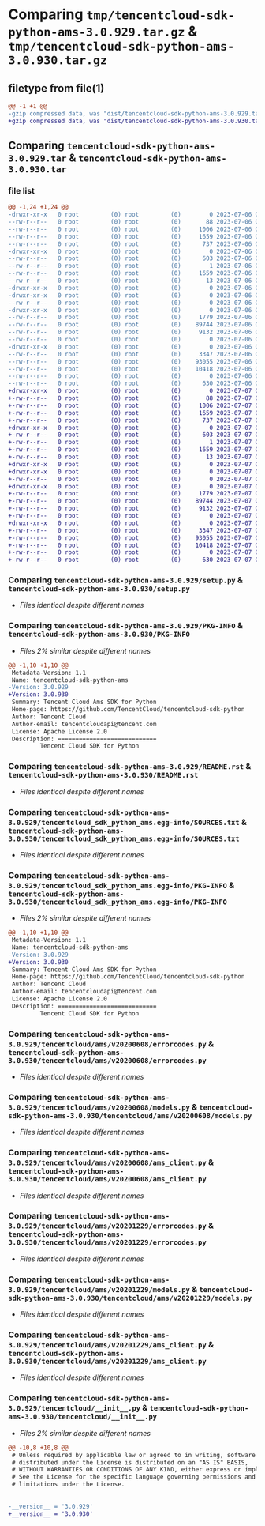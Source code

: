 # Comparing `tmp/tencentcloud-sdk-python-ams-3.0.929.tar.gz` & `tmp/tencentcloud-sdk-python-ams-3.0.930.tar.gz`

## filetype from file(1)

```diff
@@ -1 +1 @@
-gzip compressed data, was "dist/tencentcloud-sdk-python-ams-3.0.929.tar", last modified: Thu Jul  6 00:17:02 2023, max compression
+gzip compressed data, was "dist/tencentcloud-sdk-python-ams-3.0.930.tar", last modified: Fri Jul  7 00:15:31 2023, max compression
```

## Comparing `tencentcloud-sdk-python-ams-3.0.929.tar` & `tencentcloud-sdk-python-ams-3.0.930.tar`

### file list

```diff
@@ -1,24 +1,24 @@
-drwxr-xr-x   0 root         (0) root         (0)        0 2023-07-06 00:17:02.000000 tencentcloud-sdk-python-ams-3.0.929/
--rw-r--r--   0 root         (0) root         (0)       88 2023-07-06 00:17:02.000000 tencentcloud-sdk-python-ams-3.0.929/setup.cfg
--rw-r--r--   0 root         (0) root         (0)     1006 2023-07-06 00:17:02.000000 tencentcloud-sdk-python-ams-3.0.929/setup.py
--rw-r--r--   0 root         (0) root         (0)     1659 2023-07-06 00:17:02.000000 tencentcloud-sdk-python-ams-3.0.929/PKG-INFO
--rw-r--r--   0 root         (0) root         (0)      737 2023-07-06 00:17:02.000000 tencentcloud-sdk-python-ams-3.0.929/README.rst
-drwxr-xr-x   0 root         (0) root         (0)        0 2023-07-06 00:17:02.000000 tencentcloud-sdk-python-ams-3.0.929/tencentcloud_sdk_python_ams.egg-info/
--rw-r--r--   0 root         (0) root         (0)      603 2023-07-06 00:17:02.000000 tencentcloud-sdk-python-ams-3.0.929/tencentcloud_sdk_python_ams.egg-info/SOURCES.txt
--rw-r--r--   0 root         (0) root         (0)        1 2023-07-06 00:17:02.000000 tencentcloud-sdk-python-ams-3.0.929/tencentcloud_sdk_python_ams.egg-info/dependency_links.txt
--rw-r--r--   0 root         (0) root         (0)     1659 2023-07-06 00:17:02.000000 tencentcloud-sdk-python-ams-3.0.929/tencentcloud_sdk_python_ams.egg-info/PKG-INFO
--rw-r--r--   0 root         (0) root         (0)       13 2023-07-06 00:17:02.000000 tencentcloud-sdk-python-ams-3.0.929/tencentcloud_sdk_python_ams.egg-info/top_level.txt
-drwxr-xr-x   0 root         (0) root         (0)        0 2023-07-06 00:17:02.000000 tencentcloud-sdk-python-ams-3.0.929/tencentcloud/
-drwxr-xr-x   0 root         (0) root         (0)        0 2023-07-06 00:17:02.000000 tencentcloud-sdk-python-ams-3.0.929/tencentcloud/ams/
--rw-r--r--   0 root         (0) root         (0)        0 2023-07-06 00:17:02.000000 tencentcloud-sdk-python-ams-3.0.929/tencentcloud/ams/__init__.py
-drwxr-xr-x   0 root         (0) root         (0)        0 2023-07-06 00:17:02.000000 tencentcloud-sdk-python-ams-3.0.929/tencentcloud/ams/v20200608/
--rw-r--r--   0 root         (0) root         (0)     1779 2023-07-06 00:17:02.000000 tencentcloud-sdk-python-ams-3.0.929/tencentcloud/ams/v20200608/errorcodes.py
--rw-r--r--   0 root         (0) root         (0)    89744 2023-07-06 00:17:02.000000 tencentcloud-sdk-python-ams-3.0.929/tencentcloud/ams/v20200608/models.py
--rw-r--r--   0 root         (0) root         (0)     9132 2023-07-06 00:17:02.000000 tencentcloud-sdk-python-ams-3.0.929/tencentcloud/ams/v20200608/ams_client.py
--rw-r--r--   0 root         (0) root         (0)        0 2023-07-06 00:17:02.000000 tencentcloud-sdk-python-ams-3.0.929/tencentcloud/ams/v20200608/__init__.py
-drwxr-xr-x   0 root         (0) root         (0)        0 2023-07-06 00:17:02.000000 tencentcloud-sdk-python-ams-3.0.929/tencentcloud/ams/v20201229/
--rw-r--r--   0 root         (0) root         (0)     3347 2023-07-06 00:17:02.000000 tencentcloud-sdk-python-ams-3.0.929/tencentcloud/ams/v20201229/errorcodes.py
--rw-r--r--   0 root         (0) root         (0)    93055 2023-07-06 00:17:02.000000 tencentcloud-sdk-python-ams-3.0.929/tencentcloud/ams/v20201229/models.py
--rw-r--r--   0 root         (0) root         (0)    10418 2023-07-06 00:17:02.000000 tencentcloud-sdk-python-ams-3.0.929/tencentcloud/ams/v20201229/ams_client.py
--rw-r--r--   0 root         (0) root         (0)        0 2023-07-06 00:17:02.000000 tencentcloud-sdk-python-ams-3.0.929/tencentcloud/ams/v20201229/__init__.py
--rw-r--r--   0 root         (0) root         (0)      630 2023-07-06 00:17:02.000000 tencentcloud-sdk-python-ams-3.0.929/tencentcloud/__init__.py
+drwxr-xr-x   0 root         (0) root         (0)        0 2023-07-07 00:15:31.000000 tencentcloud-sdk-python-ams-3.0.930/
+-rw-r--r--   0 root         (0) root         (0)       88 2023-07-07 00:15:31.000000 tencentcloud-sdk-python-ams-3.0.930/setup.cfg
+-rw-r--r--   0 root         (0) root         (0)     1006 2023-07-07 00:15:31.000000 tencentcloud-sdk-python-ams-3.0.930/setup.py
+-rw-r--r--   0 root         (0) root         (0)     1659 2023-07-07 00:15:31.000000 tencentcloud-sdk-python-ams-3.0.930/PKG-INFO
+-rw-r--r--   0 root         (0) root         (0)      737 2023-07-07 00:15:31.000000 tencentcloud-sdk-python-ams-3.0.930/README.rst
+drwxr-xr-x   0 root         (0) root         (0)        0 2023-07-07 00:15:31.000000 tencentcloud-sdk-python-ams-3.0.930/tencentcloud_sdk_python_ams.egg-info/
+-rw-r--r--   0 root         (0) root         (0)      603 2023-07-07 00:15:31.000000 tencentcloud-sdk-python-ams-3.0.930/tencentcloud_sdk_python_ams.egg-info/SOURCES.txt
+-rw-r--r--   0 root         (0) root         (0)        1 2023-07-07 00:15:31.000000 tencentcloud-sdk-python-ams-3.0.930/tencentcloud_sdk_python_ams.egg-info/dependency_links.txt
+-rw-r--r--   0 root         (0) root         (0)     1659 2023-07-07 00:15:31.000000 tencentcloud-sdk-python-ams-3.0.930/tencentcloud_sdk_python_ams.egg-info/PKG-INFO
+-rw-r--r--   0 root         (0) root         (0)       13 2023-07-07 00:15:31.000000 tencentcloud-sdk-python-ams-3.0.930/tencentcloud_sdk_python_ams.egg-info/top_level.txt
+drwxr-xr-x   0 root         (0) root         (0)        0 2023-07-07 00:15:31.000000 tencentcloud-sdk-python-ams-3.0.930/tencentcloud/
+drwxr-xr-x   0 root         (0) root         (0)        0 2023-07-07 00:15:31.000000 tencentcloud-sdk-python-ams-3.0.930/tencentcloud/ams/
+-rw-r--r--   0 root         (0) root         (0)        0 2023-07-07 00:15:31.000000 tencentcloud-sdk-python-ams-3.0.930/tencentcloud/ams/__init__.py
+drwxr-xr-x   0 root         (0) root         (0)        0 2023-07-07 00:15:31.000000 tencentcloud-sdk-python-ams-3.0.930/tencentcloud/ams/v20200608/
+-rw-r--r--   0 root         (0) root         (0)     1779 2023-07-07 00:15:31.000000 tencentcloud-sdk-python-ams-3.0.930/tencentcloud/ams/v20200608/errorcodes.py
+-rw-r--r--   0 root         (0) root         (0)    89744 2023-07-07 00:15:31.000000 tencentcloud-sdk-python-ams-3.0.930/tencentcloud/ams/v20200608/models.py
+-rw-r--r--   0 root         (0) root         (0)     9132 2023-07-07 00:15:31.000000 tencentcloud-sdk-python-ams-3.0.930/tencentcloud/ams/v20200608/ams_client.py
+-rw-r--r--   0 root         (0) root         (0)        0 2023-07-07 00:15:31.000000 tencentcloud-sdk-python-ams-3.0.930/tencentcloud/ams/v20200608/__init__.py
+drwxr-xr-x   0 root         (0) root         (0)        0 2023-07-07 00:15:31.000000 tencentcloud-sdk-python-ams-3.0.930/tencentcloud/ams/v20201229/
+-rw-r--r--   0 root         (0) root         (0)     3347 2023-07-07 00:15:31.000000 tencentcloud-sdk-python-ams-3.0.930/tencentcloud/ams/v20201229/errorcodes.py
+-rw-r--r--   0 root         (0) root         (0)    93055 2023-07-07 00:15:31.000000 tencentcloud-sdk-python-ams-3.0.930/tencentcloud/ams/v20201229/models.py
+-rw-r--r--   0 root         (0) root         (0)    10418 2023-07-07 00:15:31.000000 tencentcloud-sdk-python-ams-3.0.930/tencentcloud/ams/v20201229/ams_client.py
+-rw-r--r--   0 root         (0) root         (0)        0 2023-07-07 00:15:31.000000 tencentcloud-sdk-python-ams-3.0.930/tencentcloud/ams/v20201229/__init__.py
+-rw-r--r--   0 root         (0) root         (0)      630 2023-07-07 00:15:31.000000 tencentcloud-sdk-python-ams-3.0.930/tencentcloud/__init__.py
```

### Comparing `tencentcloud-sdk-python-ams-3.0.929/setup.py` & `tencentcloud-sdk-python-ams-3.0.930/setup.py`

 * *Files identical despite different names*

### Comparing `tencentcloud-sdk-python-ams-3.0.929/PKG-INFO` & `tencentcloud-sdk-python-ams-3.0.930/PKG-INFO`

 * *Files 2% similar despite different names*

```diff
@@ -1,10 +1,10 @@
 Metadata-Version: 1.1
 Name: tencentcloud-sdk-python-ams
-Version: 3.0.929
+Version: 3.0.930
 Summary: Tencent Cloud Ams SDK for Python
 Home-page: https://github.com/TencentCloud/tencentcloud-sdk-python
 Author: Tencent Cloud
 Author-email: tencentcloudapi@tencent.com
 License: Apache License 2.0
 Description: ============================
         Tencent Cloud SDK for Python
```

### Comparing `tencentcloud-sdk-python-ams-3.0.929/README.rst` & `tencentcloud-sdk-python-ams-3.0.930/README.rst`

 * *Files identical despite different names*

### Comparing `tencentcloud-sdk-python-ams-3.0.929/tencentcloud_sdk_python_ams.egg-info/SOURCES.txt` & `tencentcloud-sdk-python-ams-3.0.930/tencentcloud_sdk_python_ams.egg-info/SOURCES.txt`

 * *Files identical despite different names*

### Comparing `tencentcloud-sdk-python-ams-3.0.929/tencentcloud_sdk_python_ams.egg-info/PKG-INFO` & `tencentcloud-sdk-python-ams-3.0.930/tencentcloud_sdk_python_ams.egg-info/PKG-INFO`

 * *Files 2% similar despite different names*

```diff
@@ -1,10 +1,10 @@
 Metadata-Version: 1.1
 Name: tencentcloud-sdk-python-ams
-Version: 3.0.929
+Version: 3.0.930
 Summary: Tencent Cloud Ams SDK for Python
 Home-page: https://github.com/TencentCloud/tencentcloud-sdk-python
 Author: Tencent Cloud
 Author-email: tencentcloudapi@tencent.com
 License: Apache License 2.0
 Description: ============================
         Tencent Cloud SDK for Python
```

### Comparing `tencentcloud-sdk-python-ams-3.0.929/tencentcloud/ams/v20200608/errorcodes.py` & `tencentcloud-sdk-python-ams-3.0.930/tencentcloud/ams/v20200608/errorcodes.py`

 * *Files identical despite different names*

### Comparing `tencentcloud-sdk-python-ams-3.0.929/tencentcloud/ams/v20200608/models.py` & `tencentcloud-sdk-python-ams-3.0.930/tencentcloud/ams/v20200608/models.py`

 * *Files identical despite different names*

### Comparing `tencentcloud-sdk-python-ams-3.0.929/tencentcloud/ams/v20200608/ams_client.py` & `tencentcloud-sdk-python-ams-3.0.930/tencentcloud/ams/v20200608/ams_client.py`

 * *Files identical despite different names*

### Comparing `tencentcloud-sdk-python-ams-3.0.929/tencentcloud/ams/v20201229/errorcodes.py` & `tencentcloud-sdk-python-ams-3.0.930/tencentcloud/ams/v20201229/errorcodes.py`

 * *Files identical despite different names*

### Comparing `tencentcloud-sdk-python-ams-3.0.929/tencentcloud/ams/v20201229/models.py` & `tencentcloud-sdk-python-ams-3.0.930/tencentcloud/ams/v20201229/models.py`

 * *Files identical despite different names*

### Comparing `tencentcloud-sdk-python-ams-3.0.929/tencentcloud/ams/v20201229/ams_client.py` & `tencentcloud-sdk-python-ams-3.0.930/tencentcloud/ams/v20201229/ams_client.py`

 * *Files identical despite different names*

### Comparing `tencentcloud-sdk-python-ams-3.0.929/tencentcloud/__init__.py` & `tencentcloud-sdk-python-ams-3.0.930/tencentcloud/__init__.py`

 * *Files 2% similar despite different names*

```diff
@@ -10,8 +10,8 @@
 # Unless required by applicable law or agreed to in writing, software
 # distributed under the License is distributed on an "AS IS" BASIS,
 # WITHOUT WARRANTIES OR CONDITIONS OF ANY KIND, either express or implied.
 # See the License for the specific language governing permissions and
 # limitations under the License.
 
 
-__version__ = '3.0.929'
+__version__ = '3.0.930'
```


